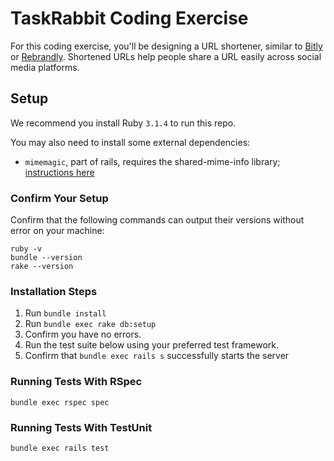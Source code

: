 # TaskRabbit Coding Exercise

For this coding exercise, you'll be designing a URL shortener, similar to [Bitly](https://bitly.com/) or [Rebrandly](https://www.rebrandly.com/). Shortened URLs help people share a URL easily across social media platforms.

## Setup

We recommend you install Ruby `3.1.4` to run this repo.

You may also need to install some external dependencies:
  - `mimemagic`, part of rails, requires the shared-mime-info library; [instructions here](https://github.com/mimemagicrb/mimemagic/blob/master/README.md)

### Confirm Your Setup

Confirm that the following commands can output their versions without error on your machine:

```
ruby -v
bundle --version
rake --version
```

### Installation Steps

1. Run `bundle install`
2. Run `bundle exec rake db:setup`
3. Confirm you have no errors.
4. Run the test suite below using your preferred test framework.
5. Confirm that `bundle exec rails s` successfully starts the server

### Running Tests With RSpec

`bundle exec rspec spec`

### Running Tests With TestUnit

`bundle exec rails test`

